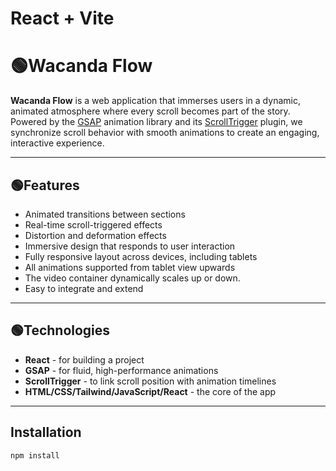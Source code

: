 # React + Vite

# 🟢Wacanda Flow

**Wacanda Flow** is a web application that immerses users in a dynamic, animated atmosphere where every scroll becomes part of the story. Powered by the [GSAP](https://gsap.com/) animation library and its [ScrollTrigger](https://gsap.com/scrolltrigger/) plugin, we synchronize scroll behavior with smooth animations to create an engaging, interactive experience.

---

## 🟢Features

- Animated transitions between sections
- Real-time scroll-triggered effects
- Distortion and deformation effects
- Immersive design that responds to user interaction
- Fully responsive layout across devices, including tablets
- All animations supported from tablet view upwards
- The video container dynamically scales up or down.
- Easy to integrate and extend
---

## 🟢Technologies

- **React** - for building a project
- **GSAP** - for fluid, high-performance animations
- **ScrollTrigger** - to link scroll position with animation timelines
- **HTML/CSS/Tailwind/JavaScript/React** - the core of the app

---

## Installation

```bash
npm install
```

